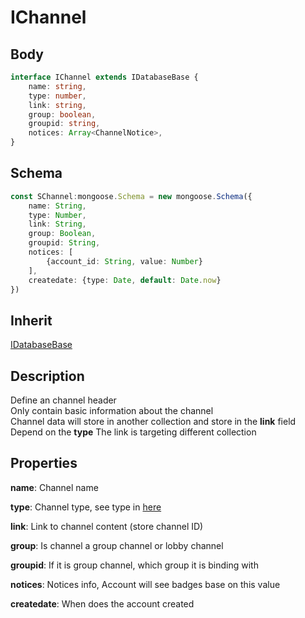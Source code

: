# IChannel

## Body

```typescript
interface IChannel extends IDatabaseBase {
    name: string,
    type: number,
    link: string,
    group: boolean,
    groupid: string,
    notices: Array<ChannelNotice>,
}
```

## Schema

```typescript
const SChannel:mongoose.Schema = new mongoose.Schema({
    name: String,
    type: Number,
    link: String,
    group: Boolean,
    groupid: String,
    notices: [
        {account_id: String, value: Number}
    ],
    createdate: {type: Date, default: Date.now}
})
```

## Inherit

[IDatabaseBase](./../base/IDatabaseBase.md)

## Description

Define an channel header\
Only contain basic information about the channel\
Channel data will store in another collection and store in the **link** field\
Depend on the **type** The link is targeting different collection

## Properties

**name**: Channel name

**type**: Channel type, see type in [here](./../utility/ChannelType.md)

**link**: Link to channel content (store channel ID)

**group**: Is channel a group channel or lobby channel

**groupid**: If it is group channel, which group it is binding with

**notices**: Notices info, Account will see badges base on this value

**createdate**: When does the account created